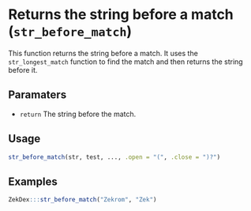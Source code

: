 # Returns the string before a match (`str_before_match`)

This function returns the string before a match. It uses the `str_longest_match` function to find the match and then returns the string before it.

## Paramaters

 - `return` The string before the match.

## Usage
```r
str_before_match(str, test, ..., .open = "(", .close = ")?")
```

## Examples
```r
ZekDex:::str_before_match("Zekrom", "Zek")
```
